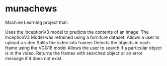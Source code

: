 # munachews
 Machine Learning project that:

Uses the InceptionV3 model to predicts the contents of an image. The InceptionV3 Model was retrained using a furniture dataset.
Allows a user to upload a video
Splits the video into frames
Detects the objects in each frame using the VGG16 model
Allows the user to search if a particular object is in the video.
Returns the frames with searched object or an error message if it does not exist.
